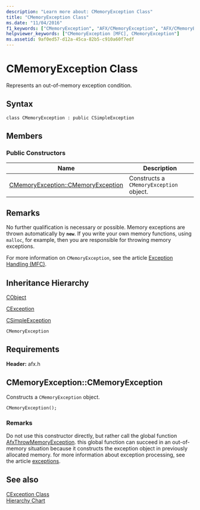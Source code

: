 ```yaml
---
description: "Learn more about: CMemoryException Class"
title: "CMemoryException Class"
ms.date: "11/04/2016"
f1_keywords: ["CMemoryException", "AFX/CMemoryException", "AFX/CMemoryException::CMemoryException"]
helpviewer_keywords: ["CMemoryException [MFC], CMemoryException"]
ms.assetid: 9af0ed57-d12a-45ca-82b5-c910a60f7edf
---
```

# CMemoryException Class

Represents an out-of-memory exception condition.

## Syntax

```
class CMemoryException : public CSimpleException
```

## Members

### Public Constructors

|Name|Description|
|----------|-----------------|
|[CMemoryException::CMemoryException](#cmemoryexception)|Constructs a `CMemoryException` object.|

## Remarks

No further qualification is necessary or possible. Memory exceptions are thrown automatically by **`new`**. If you write your own memory functions, using `malloc`, for example, then you are responsible for throwing memory exceptions.

For more information on `CMemoryException`, see the article [Exception Handling (MFC)](../../mfc/exception-handling-in-mfc.md).

## Inheritance Hierarchy

[CObject](../../mfc/reference/cobject-class.md)

[CException](../../mfc/reference/cexception-class.md)

[CSimpleException](../../mfc/reference/csimpleexception-class.md)

`CMemoryException`

## Requirements

**Header:** afx.h

## <a name="cmemoryexception"></a> CMemoryException::CMemoryException

Constructs a `CMemoryException` object.

```
CMemoryException();
```

### Remarks

Do not use this constructor directly, but rather call the global function [AfxThrowMemoryException](exception-processing.md#afxthrowmemoryexception). this global function can succeed in an out-of-memory situation because it constructs the exception object in previously allocated memory. for more information about exception processing, see the article [exceptions](../exception-handling-in-mfc.md).

## See also

[CException Class](cexception-class.md)<br/>
[Hierarchy Chart](../hierarchy-chart.md)
